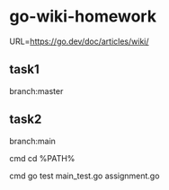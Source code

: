# go-wiki-homework

URL=https://go.dev/doc/articles/wiki/

## task1

branch:master

## task2

branch:main

cmd cd %PATH%

cmd go test main_test.go assignment.go



